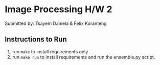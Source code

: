 # Image Processing H/W 2

Submitted by: Tsayem Daniela & Felix Koranteng

## Instructions to Run 

1. run `make` to install requirements only
2. run `make run` to install requirements and run the ensemble.py script.
